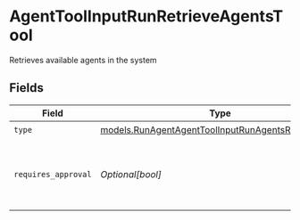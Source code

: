 # AgentToolInputRunRetrieveAgentsTool

Retrieves available agents in the system


## Fields

| Field                                                                                                        | Type                                                                                                         | Required                                                                                                     | Description                                                                                                  |
| ------------------------------------------------------------------------------------------------------------ | ------------------------------------------------------------------------------------------------------------ | ------------------------------------------------------------------------------------------------------------ | ------------------------------------------------------------------------------------------------------------ |
| `type`                                                                                                       | [models.RunAgentAgentToolInputRunAgentsRequestType](../models/runagentagenttoolinputrunagentsrequesttype.md) | :heavy_check_mark:                                                                                           | N/A                                                                                                          |
| `requires_approval`                                                                                          | *Optional[bool]*                                                                                             | :heavy_minus_sign:                                                                                           | Whether this tool requires approval before execution                                                         |
